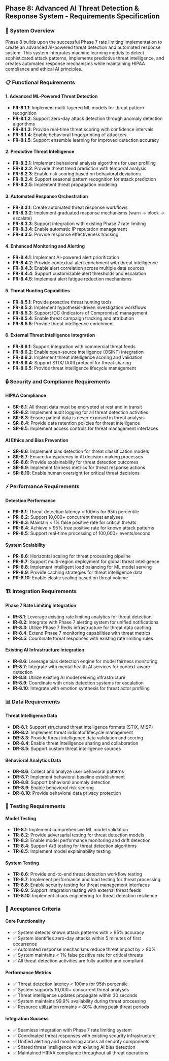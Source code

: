 ## Phase 8: Advanced AI Threat Detection & Response System - Requirements Specification

### 🎯 System Overview

Phase 8 builds upon the successful Phase 7 rate limiting implementation to create an advanced AI-powered threat detection and automated response system. This system integrates machine learning models to detect sophisticated attack patterns, implements predictive threat intelligence, and creates automated response mechanisms while maintaining HIPAA compliance and ethical AI principles.

### 📋 Functional Requirements

#### 1. Advanced ML-Powered Threat Detection
- **FR-8.1.1**: Implement multi-layered ML models for threat pattern recognition
- **FR-8.1.2**: Support zero-day attack detection through anomaly detection algorithms
- **FR-8.1.3**: Provide real-time threat scoring with confidence intervals
- **FR-8.1.4**: Enable behavioral fingerprinting of attackers
- **FR-8.1.5**: Support ensemble learning for improved detection accuracy

#### 2. Predictive Threat Intelligence
- **FR-8.2.1**: Implement behavioral analysis algorithms for user profiling
- **FR-8.2.2**: Provide threat trend prediction with temporal analysis
- **FR-8.2.3**: Enable risk scoring based on behavioral deviations
- **FR-8.2.4**: Support seasonal pattern recognition for attack prediction
- **FR-8.2.5**: Implement threat propagation modeling

#### 3. Automated Response Orchestration
- **FR-8.3.1**: Create automated threat response workflows
- **FR-8.3.2**: Implement graduated response mechanisms (warn → block → escalate)
- **FR-8.3.3**: Support integration with existing Phase 7 rate limiting
- **FR-8.3.4**: Enable automatic IP reputation management
- **FR-8.3.5**: Provide response effectiveness tracking

#### 4. Enhanced Monitoring and Alerting
- **FR-8.4.1**: Implement AI-powered alert prioritization
- **FR-8.4.2**: Provide contextual alert enrichment with threat intelligence
- **FR-8.4.3**: Enable alert correlation across multiple data sources
- **FR-8.4.4**: Support customizable alert thresholds and escalation
- **FR-8.4.5**: Implement alert fatigue reduction mechanisms

#### 5. Threat Hunting Capabilities
- **FR-8.5.1**: Provide proactive threat hunting tools
- **FR-8.5.2**: Implement hypothesis-driven investigation workflows
- **FR-8.5.3**: Support IOC (Indicators of Compromise) management
- **FR-8.5.4**: Enable threat campaign tracking and attribution
- **FR-8.5.5**: Provide threat intelligence enrichment

#### 6. External Threat Intelligence Integration
- **FR-8.6.1**: Support integration with commercial threat feeds
- **FR-8.6.2**: Enable open-source intelligence (OSINT) integration
- **FR-8.6.3**: Implement threat intelligence scoring and validation
- **FR-8.6.4**: Support STIX/TAXII protocol for threat sharing
- **FR-8.6.5**: Provide threat intelligence lifecycle management

### 🔒 Security and Compliance Requirements

#### HIPAA Compliance
- **SR-8.1**: All threat data must be encrypted at rest and in transit
- **SR-8.2**: Implement audit logging for all threat detection activities
- **SR-8.3**: Ensure patient data is never exposed in threat analysis
- **SR-8.4**: Provide data retention policies for threat intelligence
- **SR-8.5**: Implement access controls for threat management interfaces

#### AI Ethics and Bias Prevention
- **SR-8.6**: Implement bias detection for threat classification models
- **SR-8.7**: Ensure transparency in AI decision-making processes
- **SR-8.8**: Provide explainability for threat detection outcomes
- **SR-8.9**: Implement fairness metrics for threat response actions
- **SR-8.10**: Enable human oversight for critical threat decisions

### ⚡ Performance Requirements

#### Detection Performance
- **PR-8.1**: Threat detection latency < 100ms for 95th percentile
- **PR-8.2**: Support 10,000+ concurrent threat analyses
- **PR-8.3**: Maintain < 1% false positive rate for critical threats
- **PR-8.4**: Achieve > 95% true positive rate for known attack patterns
- **PR-8.5**: Support real-time processing of 100,000+ events/second

#### System Scalability
- **PR-8.6**: Horizontal scaling for threat processing pipeline
- **PR-8.7**: Support multi-region deployment for global threat intelligence
- **PR-8.8**: Implement intelligent load balancing for ML model serving
- **PR-8.9**: Provide caching strategies for threat intelligence data
- **PR-8.10**: Enable elastic scaling based on threat volume

### 🏗️ Integration Requirements

#### Phase 7 Rate Limiting Integration
- **IR-8.1**: Leverage existing rate limiting analytics for threat detection
- **IR-8.2**: Integrate with Phase 7 alerting system for unified notifications
- **IR-8.3**: Utilize Phase 7 Redis infrastructure for threat data caching
- **IR-8.4**: Extend Phase 7 monitoring capabilities with threat metrics
- **IR-8.5**: Coordinate threat responses with existing rate limiting rules

#### Existing AI Infrastructure Integration
- **IR-8.6**: Leverage bias detection engine for model fairness monitoring
- **IR-8.7**: Integrate with mental health AI services for context-aware detection
- **IR-8.8**: Utilize existing AI model serving infrastructure
- **IR-8.9**: Coordinate with crisis detection systems for escalation
- **IR-8.10**: Integrate with emotion synthesis for threat actor profiling

### 📊 Data Requirements

#### Threat Intelligence Data
- **DR-8.1**: Support structured threat intelligence formats (STIX, MISP)
- **DR-8.2**: Implement threat indicator lifecycle management
- **DR-8.3**: Provide threat intelligence data validation and scoring
- **DR-8.4**: Enable threat intelligence sharing and collaboration
- **DR-8.5**: Support custom threat intelligence sources

#### Behavioral Analytics Data
- **DR-8.6**: Collect and analyze user behavioral patterns
- **DR-8.7**: Implement behavioral baseline establishment
- **DR-8.8**: Support behavioral anomaly detection
- **DR-8.9**: Enable behavioral risk scoring
- **DR-8.10**: Provide behavioral data privacy protection

### 🧪 Testing Requirements

#### Model Testing
- **TR-8.1**: Implement comprehensive ML model validation
- **TR-8.2**: Provide adversarial testing for threat detection models
- **TR-8.3**: Enable model performance monitoring and drift detection
- **TR-8.4**: Support A/B testing for threat detection algorithms
- **TR-8.5**: Implement model explainability testing

#### System Testing
- **TR-8.6**: Provide end-to-end threat detection workflow testing
- **TR-8.7**: Implement performance and load testing for threat processing
- **TR-8.8**: Enable security testing for threat management interfaces
- **TR-8.9**: Support integration testing with external threat feeds
- **TR-8.10**: Implement chaos engineering for threat detection resilience

### 🎯 Acceptance Criteria

#### Core Functionality
- ✅ System detects known attack patterns with > 95% accuracy
- ✅ System identifies zero-day attacks within 5 minutes of first occurrence
- ✅ Automated response mechanisms reduce threat impact by > 80%
- ✅ System maintains < 1% false positive rate for critical threats
- ✅ All threat detection activities are fully audited and compliant

#### Performance Metrics
- ✅ Threat detection latency < 100ms for 95th percentile
- ✅ System supports 10,000+ concurrent threat analyses
- ✅ Threat intelligence updates propagate within 30 seconds
- ✅ System maintains 99.9% availability during threat processing
- ✅ Resource utilization remains < 80% during peak threat periods

#### Integration Success
- ✅ Seamless integration with Phase 7 rate limiting system
- ✅ Coordinated threat responses with existing security infrastructure
- ✅ Unified alerting and monitoring across all security components
- ✅ Shared threat intelligence with existing AI bias detection
- ✅ Maintained HIPAA compliance throughout all threat operations